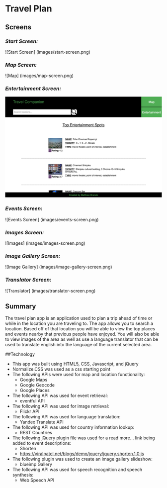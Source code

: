 # Travel Plan

## Screens
### *Start Screen:* 
![Start Screen] (images/start-screen.png)
### *Map Screen:* 
![Map] (images/map-screen.png)  
### *Entertainment Screen:*
![Entertainment Screen](images/entertainment-screen.png)  
### *Events Screen:*
![Events Screen] (images/events-screen.png)  
### *Images Screen:*
![Images] (images/images-screen.png)  
### *Image Gallery Screen:*
![Image Gallery] (images/image-gallery-screen.png)  
### *Translator Screen:*
![Translator] (images/translator-screen.png)  

## Summary
The travel plan app is an application used to plan a trip ahead of time or while in the location you are traveling to. The app allows you to search a location. Based off of that location you will be able to view the top places and events nearby that previous people have enjoyed. You will also be able to view images of the area as well as use a language translator that can be used to translate english into the language of the current selected area.

##Technology
* This app was built using HTML5, CSS, Javascript, and jQuery
* Normalize.CSS was used as a css starting point
* The following APIs were used for map and location functionality:
	* Google Maps
	* Google Geocode
	* Google Places 
* The following API was used for event retrieval:
	* eventful API
* The following API was used for image retrieval:
	* Flickr API
* The following API was used for language translation:
	* Yandex Translate API
* The following API was used for country information lookup:
	* REST Countries
* The following jQuery plugin file was used for a read more... link
  being added to event descriptions:
  	* Shorten
	* https://viralpatel.net/blogs/demo/jquery/jquery.shorten.1.0.js
* The following plugin was used to create an image gallery slideshow:
	* blueimp Gallery
* The following API was used for speech recognition and speech synthesis:
	* Web Speech API